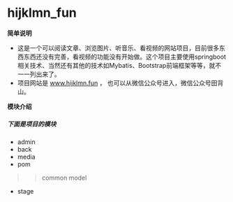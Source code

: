 # hijklmn_fun

**简单说明**
- 这是一个可以阅读文章、浏览图片、听音乐、看视频的网站项目，目前很多东西东西还没有完善，看视频的功能没有开始做。这个项目主要使用springboot相关技术、当然还有其他的技术如Mybatis、Bootstrap前端框架等等，就不一一列出来了。
- 项目网站是 www.hijklmn.fun ， 也可以从微信公众号进入，微信公众号田背山。

**模块介绍**

##### 下面是项目的模块

- admin
- back
- media
- pom
>>common
>>model
- stage
